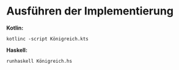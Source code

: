 # Ausführen der Implementierung
**Kotlin:**
```shell
kotlinc -script Königreich.kts
```

**Haskell:**
```shell
runhaskell Königreich.hs
```
